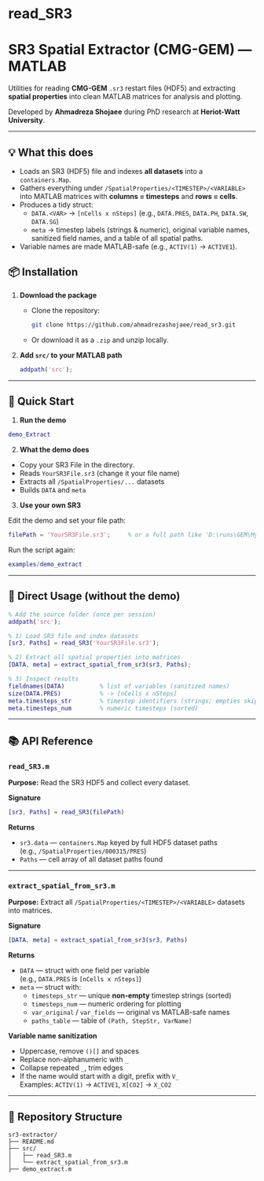 # read_SR3
# SR3 Spatial Extractor (CMG-GEM) — MATLAB

Utilities for reading **CMG-GEM** `.sr3` restart files (HDF5) and extracting **spatial properties** into clean MATLAB matrices for analysis and plotting.

Developed by **Ahmadreza Shojaee** during PhD research at **Heriot-Watt University**.

---

## 💡 What this does

- Loads an SR3 (HDF5) file and indexes **all datasets** into a `containers.Map`.
- Gathers everything under `/SpatialProperties/<TIMESTEP>/<VARIABLE>` into MATLAB matrices with **columns = timesteps** and **rows = cells**.
- Produces a tidy struct:
  - `DATA.<VAR>` → `[nCells x nSteps]` (e.g., `DATA.PRES`, `DATA.PH`, `DATA.SW`, `DATA.SG`)
  - `meta` → timestep labels (strings & numeric), original variable names, sanitized field names, and a table of all spatial paths.
- Variable names are made MATLAB-safe (e.g., `ACTIV(1)` → `ACTIVE1`).


## 📦 Installation

1. **Download the package**
   - Clone the repository:
     ```bash
     git clone https://github.com/ahmadrezashojaee/read_sr3.git
     ```
   - Or download it as a `.zip` and unzip locally.

2. **Add `src/` to your MATLAB path**
   ```matlab
   addpath('src');
   ```

---

## 🚀 Quick Start

1) **Run the demo**
```matlab
demo_Extract
```

2) **What the demo does**
- Copy your SR3 File in the directory.
- Reads `YourSR3File.sr3` (change it your file name)
- Extracts all `/SpatialProperties/...` datasets
- Builds `DATA` and `meta`

3) **Use your own SR3** 

Edit the demo and set your file path:
```matlab
filePath = 'YourSR3File.sr3';     % or a full path like 'D:\runs\GEM\MySimulation.SR3'
```
Run the script again:
```matlab
examples/demo_extract
```

---

## 🧪 Direct Usage (without the demo)

```matlab
% Add the source folder (once per session)
addpath('src');

% 1) Load SR3 file and index datasets
[sr3, Paths] = read_SR3('YourSR3File.sr3');

% 2) Extract all spatial properties into matrices
[DATA, meta] = extract_spatial_from_sr3(sr3, Paths);

% 3) Inspect results
fieldnames(DATA)          % list of variables (sanitized names)
size(DATA.PRES)           % -> [nCells x nSteps]
meta.timesteps_str        % timestep identifiers (strings; empties skipped)
meta.timesteps_num        % numeric timesteps (sorted)
```

---

## 📚 API Reference

### `read_SR3.m`
**Purpose:** Read the SR3 HDF5 and collect every dataset.

**Signature**
```matlab
[sr3, Paths] = read_SR3(filePath)
```

**Returns**
- `sr3.data` — `containers.Map` keyed by full HDF5 dataset paths  
  (e.g., `/SpatialProperties/000315/PRES`)
- `Paths` — cell array of all dataset paths found

---

### `extract_spatial_from_sr3.m`
**Purpose:** Extract all `/SpatialProperties/<TIMESTEP>/<VARIABLE>` datasets into matrices.

**Signature**
```matlab
[DATA, meta] = extract_spatial_from_sr3(sr3, Paths)
```

**Returns**
- `DATA` — struct with one field per variable  
  (e.g., `DATA.PRES` is `[nCells x nSteps]`)
- `meta` — struct with:
  - `timesteps_str` — unique **non-empty** timestep strings (sorted)
  - `timesteps_num` — numeric ordering for plotting
  - `var_original` / `var_fields` — original vs MATLAB-safe names
  - `paths_table` — table of `(Path, StepStr, VarName)`

**Variable name sanitization**
- Uppercase, remove `()[]` and spaces
- Replace non-alphanumeric with `_`
- Collapse repeated `_`, trim edges
- If the name would start with a digit, prefix with `V_`  
Examples: `ACTIV(1)` → `ACTIVE1`, `X[CO2]` → `X_CO2`

---

## 📂 Repository Structure

```
sr3-extractor/
├── README.md
├── src/
│   ├── read_SR3.m
│   └── extract_spatial_from_sr3.m
├── demo_extract.m
```

